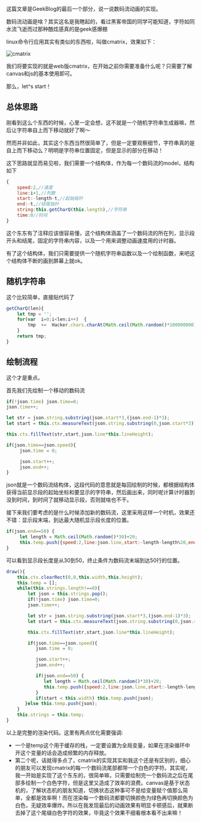 这篇文章是GeekBlog的最后一个部分，说一说数码流动画的实现。

数码流动画是啥？其实这名是我瞎起的，看过黑客帝国的同学可能知道，字符如同水流飞逝而过那种酷炫感真的是geek感爆棚

linux命令行应用其实有类似的东西啦，叫做cmatrix，效果如下：

![cmatrix](http://s7.51cto.com/wyfs02/M02/23/EE/wKioL1NHaDvhRj9-AACcBDBgTBQ876.jpg)

我们将要实现的就是web版cmatrix，在开始之前你需要准备什么呢？只需要了解canvas和js的基本使用即可。

那么，let^s start！

## 总体思路

刚看到这么个东西的时候，心里一定会想，这不就是一个随机字符串生成器嘛，然后让字符串自上而下移动就好了啊～

然而并非如此，其实这个东西当然很简单了，但是一定要观察细节，字符串真的是自上而下移动么？明明是字符串位置固定，但是显示的部分在移动！

这下思路就显而易见啦，我们需要一个结构体，作为每一个数码流的model，结构如下

```js
{
	speed:2,//速度
	line:i+1,//列数
	start:-length-t,//起始指针
	end:-t,//结尾指针
	string:this.getCharQ(this.length),//字符串
	time:0//时间
}
```

这个东东有了注释应该很容易懂，这个结构体涵盖了一个数码流的所在列，显示段开头和结尾，固定的字符串内容，以及一个用来调整动画速度用的计时器。

有了这个结构体，我们只需要提供一个随机字符串函数以及一个绘制函数，来吧这个结构体不断的画到屏幕上就ok。

## 随机字符串

这个比较简单，直接贴代码了

```js
getCharQ(len){
    let tmp = '';
    for(var  i=0;i<len;i++)  {
        tmp  +=  Hacker.chars.charAt(Math.ceil(Math.random()*100000000)%Hacker.chars.length)+'  ';
    }
    return tmp;
}
```

## 绘制流程

这个才是重点。

首先我们先绘制一个移动的数码流

```js
if(!json.time) json.time=0;
json.time++;

let str = json.string.substring(json.start*3,(json.end-1)*3);
let start = this.ctx.measureText(json.string.substring(0,json.start*3)).width;

this.ctx.fillText(str,start,json.line*this.lineHeight);

if(json.time==json.speed){
     json.time = 0;

     json.start++;
     json.end++;
}
```

json就是一个数码流结构体，这段代码的意思就是每回绘制的时候，都根据结构体获得当前显示段的起始坐标和要显示的字符串，然后画出来，同时呢计算计时器到没到时间，到时间了就移动显示段，否则就啥也不干。

接下来我们要考虑的是什么时候添加新的数码流，这里采用这样一个时机，效果还不错：显示段末端，到达最大随机显示段长度的位置。

```js
if(json.end==50) {
     let length = Math.ceil(Math.random()*30)+20;
     this.temp.push({speed:2,line:json.line,start:-length-length%20,end:-length%20,string:this.getCharQ(this.length),time:0});
}
```

可以看到显示段长度是从30到50，终止条件为数码流末端到达50行的位置。

```js
draw(){
    this.ctx.clearRect(0,0,this.width,this.height);
    this.temp = [];
    while(this.strings.length!==0){
        let json = this.strings.pop();
        if(!json.time) json.time=0;
        json.time++;

        let str = json.string.substring(json.start*3,(json.end-1)*3);
        let start = this.ctx.measureText(json.string.substring(0,json.start*3)).width;

        this.ctx.fillText(str,start,json.line*this.lineHeight);

        if(json.time==json.speed){
           json.time = 0;

           json.start++;
           json.end++;

           if(json.end==50) {
              let length = Math.ceil(Math.random()*30)+20;
              this.temp.push({speed:2,line:json.line,start:-length-length%20,end:-length%20,string:this.getCharQ(this.length),time:0});
           }
           if(start < this.width) this.temp.push(json);
       }else this.temp.push(json);
    }
    this.strings = this.temp;
}
```

以上是完整的渲染代码。这里有两点优化需要强调:
- 一个是temp这个用于缓存的栈，一定要设置为全局变量，如果在渲染循环中开这个变量的话会造成频繁的内存释放。
- 第二个呢，话就得多点了，cmatrix的实现其实和我这个还是有区别的，细心的朋友可以发现cmatrix的每一个数码流尾部都带一个白色的字符。其实呢，我一开始是实现了这个东东的，很简单嘛，只需要绘制完一个数码流之后在尾部多绘制一个白色字符，但是这里又造成了效率的浪费。canvas是基于状态机的，了解状态机的朋友知道，切换状态这种事可不是给变量赋个值那么简单，全都是效率啊！而在渲染每一个数码流都要切换颜色为绿色再切换颜色为白色，无疑效率爆炸。所以在我发现最后的动画效果有明显卡顿感后，就果断去掉了这个尾缀白色字符的效果，毕竟这个效果不细看根本看不出来嘛！

